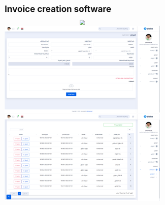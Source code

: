 
# Invoice creation software


<p align="center">
<a href="https://laravel.com" target="_blank"><img src="public/assets/img‏‏لقطة%20الشاشة%20(9).png"></a>
<a href="https://travis-ci.org/laravel/framework"><img src="public/assets/img/‏‏لقطة%20الشاشة%20(16).png" alt="Build Status"></a>
<a href="https://packagist.org/packages/laravel/framework"><img src="public/assets/img/‏‏لقطة%20الشاشة%20(12).png" alt="Total Downloads"></a>

</p>

